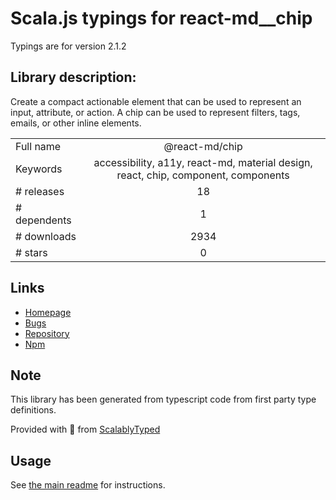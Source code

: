 
# Scala.js typings for react-md__chip

Typings are for version 2.1.2

## Library description:
Create a compact actionable element that can be used to represent an input, attribute, or action. A chip can be used to represent filters, tags, emails, or other inline elements.

|                    |                 |
| ------------------ | :-------------: |
| Full name          | @react-md/chip |
| Keywords           | accessibility, a11y, react-md, material design, react, chip, component, components |
| # releases         | 18 |
| # dependents       | 1 |
| # downloads        | 2934 |
| # stars            | 0 |

## Links
- [Homepage](https://react-md.dev/packages/chip/demos)
- [Bugs](https://github.com/mlaursen/react-md/issues)
- [Repository](https://github.com/mlaursen/react-md)
- [Npm](https://www.npmjs.com/package/%40react-md%2Fchip)
    


## Note
This library has been generated from typescript code from first party type definitions.

Provided with :purple_heart: from [ScalablyTyped](https://github.com/oyvindberg/ScalablyTyped)

## Usage
See [the main readme](../../readme.md) for instructions.


